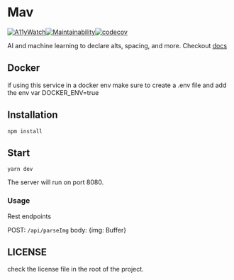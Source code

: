 # Mav

[![A11yWatch](https://circleci.com/gh/A11yWatch/mav.svg?style=svg)](https://circleci.com/gh/A11yWatch/mav)[![Maintainability](https://api.codeclimate.com/v1/badges/72068a1ff5c0f5248432/maintainability)](https://codeclimate.com/github/A11yWatch/mav/maintainability)[![codecov](https://codecov.io/gh/A11yWatch/mav/branch/master/graph/badge.svg?token=MBV2LGQO3J)](https://codecov.io/gh/A11yWatch/mav)

AI and machine learning to declare alts, spacing, and more. Checkout [docs](https://a11ywatch.github.io/docs/documentation/mav)

## Docker

if using this service in a docker env make sure to create a .env file and add the env var DOCKER_ENV=true

## Installation

```
npm install
```

## Start

```
yarn dev
```

The server will run on port 8080.

### Usage

Rest endpoints 

POST:
`/api/parseImg`
body: {img: Buffer}

## LICENSE

check the license file in the root of the project.
